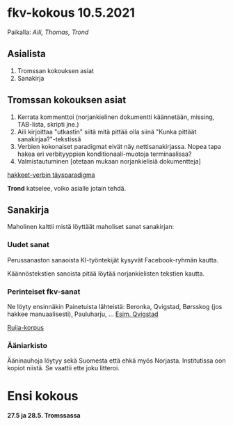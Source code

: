 
# fkv-kokous 10.5.2021

Paikalla: *Aili, Thomas, Trond*

## Asialista

1. Tromssan kokouksen asiat
1. Sanakirja


## Tromssan kokouksen asiat

1. Kerrata kommenttoi (norjankielinen dokumentti käännetään, missing, TAB-lista, skripti jne.)
1. Aili kirjoittaa "utkastin" siitä mitä pittää olla siinä "Kunka pittäät sanakirjaa?"-tekstissä
1. Verbien kokonaiset paradigmat eivät näy nettisanakirjassa. Nopea tapa hakea eri verbityyppien konditionaali-muotoja terminaalissa?
1. Valmistautuminen [otetaan mukaan norjankielisiä dokumentteja]

[hakkeet-verbin täysparadigma](http://gtweb.uit.no/cgi-bin/smi/smi.cgi?text=hakkeet&pos=V&mode=full&action=paradigm&lang=fkv&plang=nob)

**Trond** katselee, voiko asialle jotain tehdä.


## Sanakirja

Maholinen kalttii mistä löyttäät maholiset sanat sanakirjan: 

### Uudet sanat

Perussanaston sanaoista KI-työntekijät kysyvät Facebook-ryhmän kautta.

Käännöstekstien sanoista pitää  löytää norjankielisten tekstien kautta.


### Perinteiset fkv-sanat

Ne löyty ensinnäkin Painetuista lähteistä: Beronka, Qvigstad, Børsskog (jos hakkee manuaalisesti), Pauluharju, ...
[Esim. Qvigstad](https://www.nb.no/nbsok/nb/d689c1606c91e96f9f331282685525fa?lang=no#0)

[Ruija-korpus](https://www.hf.uio.no/iln/tjenester/kunnskap/sprak/korpus/talesprakskorpus/ruija/index.html)

### Ääniarkisto

Ääninauhoja löytyy sekä Suomesta että ehkä myös Norjasta. Institutissa oon kopiot niistä. Se vaattii ette joku litteroi.


#  Ensi kokous
**27.5 ja 28.5. Tromssassa**

